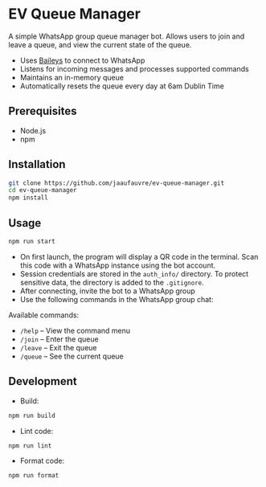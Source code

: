 # EV Queue Manager

A simple WhatsApp group queue manager bot. Allows users to join and leave a queue, and view the current state of the queue.

- Uses [Baileys](https://github.com/WhiskeySockets/Baileys) to connect to WhatsApp
- Listens for incoming messages and processes supported commands
- Maintains an in-memory queue
- Automatically resets the queue every day at 6am Dublin Time

## Prerequisites

- Node.js
- npm

## Installation

```bash
git clone https://github.com/jaaufauvre/ev-queue-manager.git
cd ev-queue-manager
npm install
```

## Usage

```bash
npm run start
```

- On first launch, the program will display a QR code in the terminal. Scan this code with a WhatsApp instance using the bot account.
- Session credentials are stored in the `auth_info/` directory. To protect sensitive data, the directory is added to the `.gitignore`.
- After connecting, invite the bot to a WhatsApp group
- Use the following commands in the WhatsApp group chat:

Available commands:
* `/help` – View the command menu
* `/join` – Enter the queue
* `/leave` – Exit the queue
* `/queue` – See the current queue

## Development

- Build:
```bash
npm run build
```
- Lint code:
```bash
npm run lint
```
- Format code:
```bash
npm run format
```
